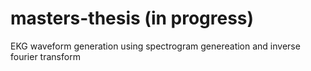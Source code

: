 # masters-thesis (in progress)
EKG waveform generation using spectrogram genereation and inverse fourier transform

